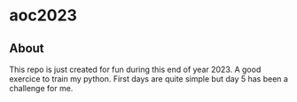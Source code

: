 # aoc2023

## About

This repo is just created for fun during this end of year 2023. A good exercice to train my python. First days are quite simple but day 5 has been a challenge for me.
